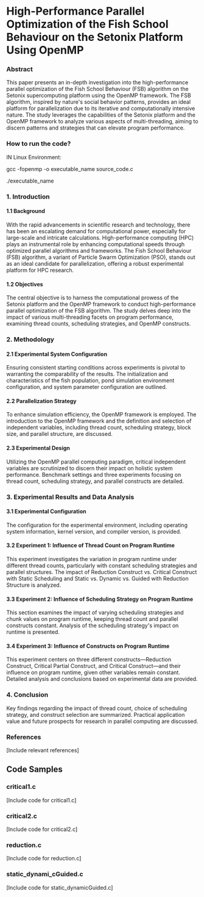 
# High-Performance Parallel Optimization of the Fish School Behaviour on the Setonix Platform Using OpenMP

### Abstract

This paper presents an in-depth investigation into the high-performance parallel optimization of the Fish School Behaviour (FSB) algorithm on the Setonix supercomputing platform using the OpenMP framework. The FSB algorithm, inspired by nature's social behavior patterns, provides an ideal platform for parallelization due to its iterative and computationally intensive nature. The study leverages the capabilities of the Setonix platform and the OpenMP framework to analyze various aspects of multi-threading, aiming to discern patterns and strategies that can elevate program performance.

### How to run  the code?
IN Linux Environment:

gcc -fopenmp -o executable_name source_code.c

./executable_name

### 1. Introduction

#### 1.1 Background

With the rapid advancements in scientific research and technology, there has been an escalating demand for computational power, especially for large-scale and intricate calculations. High-performance computing (HPC) plays an instrumental role by enhancing computational speeds through optimized parallel algorithms and frameworks. The Fish School Behaviour (FSB) algorithm, a variant of Particle Swarm Optimization (PSO), stands out as an ideal candidate for parallelization, offering a robust experimental platform for HPC research.

#### 1.2 Objectives

The central objective is to harness the computational prowess of the Setonix platform and the OpenMP framework to conduct high-performance parallel optimization of the FSB algorithm. The study delves deep into the impact of various multi-threading facets on program performance, examining thread counts, scheduling strategies, and OpenMP constructs.

### 2. Methodology

#### 2.1 Experimental System Configuration

Ensuring consistent starting conditions across experiments is pivotal to warranting the comparability of the results. The initialization and characteristics of the fish population, pond simulation environment configuration, and system parameter configuration are outlined.

#### 2.2 Parallelization Strategy

To enhance simulation efficiency, the OpenMP framework is employed. The introduction to the OpenMP framework and the definition and selection of independent variables, including thread count, scheduling strategy, block size, and parallel structure, are discussed.

#### 2.3 Experimental Design

Utilizing the OpenMP parallel computing paradigm, critical independent variables are scrutinized to discern their impact on holistic system performance. Benchmark settings and three experiments focusing on thread count, scheduling strategy, and parallel constructs are detailed.

### 3. Experimental Results and Data Analysis

#### 3.1 Experimental Configuration

The configuration for the experimental environment, including operating system information, kernel version, and compiler version, is provided.

#### 3.2 Experiment 1: Influence of Thread Count on Program Runtime

This experiment investigates the variation in program runtime under different thread counts, particularly with constant scheduling strategies and parallel structures. The impact of Reduction Construct vs. Critical Construct with Static Scheduling and Static vs. Dynamic vs. Guided with Reduction Structure is analyzed.

#### 3.3 Experiment 2: Influence of Scheduling Strategy on Program Runtime

This section examines the impact of varying scheduling strategies and chunk values on program runtime, keeping thread count and parallel constructs constant. Analysis of the scheduling strategy's impact on runtime is presented.

#### 3.4 Experiment 3: Influence of Constructs on Program Runtime

This experiment centers on three different constructs—Reduction Construct, Critical Partial Construct, and Critical Construct—and their influence on program runtime, given other variables remain constant. Detailed analysis and conclusions based on experimental data are provided.

### 4. Conclusion

Key findings regarding the impact of thread count, choice of scheduling strategy, and construct selection are summarized. Practical application value and future prospects for research in parallel computing are discussed.


### References

[Include relevant references]

## Code Samples

### critical1.c

[Include code for critical1.c]

### critical2.c

[Include code for critical2.c]

### reduction.c

[Include code for reduction.c]

### static_dynami_cGuided.c

[Include code for static_dynamicGuided.c]

